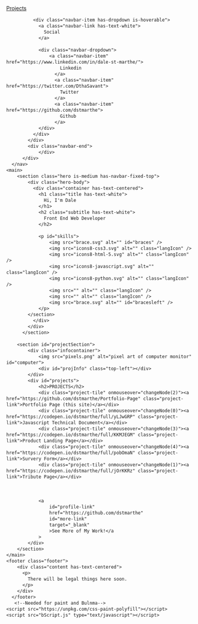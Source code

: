 <body class="has-navbar-fixed-top">
	<nav class="navbar is-dark is-fixed-top" role="navigation" aria-label="main navigation">
		<div class="navbar-brand">
			<a role="button" class="navbar-burger" aria-label="menu" aria-expanded="false">
			<span aria-hidden="true"></span>
			<span aria-hidden="true"></span>
			<span aria-hidden="true"></span>
		  </a>
		</div>
		<div class="navbar-menu">
			<div class="navbar-start">
			<a class="navbar-item has-text-white" href="#projectSection">
				Projects
			  </a>
			
			  <div class="navbar-item has-dropdown is-hoverable">
				<a class="navbar-link has-text-white">
				  Social
				</a>
			  
				<div class="navbar-dropdown">
					<a class="navbar-item" href="https://www.linkedin.com/in/dale-st-marthe/">
						Linkedin
					  </a>
					  <a class="navbar-item" href="https://twitter.com/DthaSavant">
						Twitter
					  </a>
					  <a class="navbar-item" href="https://github.com/dstmarthe">
						Github
					  </a>
				</div>
			  </div>
			</div>
			<div class="navbar-end">
				</div>
		  </div>
	  </nav>
	<main>
		<section class="hero is-medium has-navbar-fixed-top">
			<div class="hero-body">
			  <div class="container has-text-centered">
				<h1 class="title has-text-white">
				  Hi, I'm Dale
				</h1>
				<h2 class="subtitle has-text-white">
				  Front End Web Developer
				</h2>
				
				<p id="skills">
					<img src="brace.svg" alt="" id="braces" />
					<img src="icons8-css3.svg" alt="" class="langIcon" />
					<img src="icons8-html-5.svg" alt="" class="langIcon" />
					<img src="icons8-javascript.svg" alt="" class="langIcon" />
					<img src="icons8-python.svg" alt="" class="langIcon" />
					<img src="" alt="" class="langIcon" />
					<img src="" alt="" class="langIcon" />
					<img src="brace.svg" alt="" id="bracesleft" />
				</p>
			</section>	
			  </div>
			</div>
		  </section>
	
		<section id="projectSection">
			<div class="infocontainer">
				<img src="pixels.png" alt="pixel art of computer monitor" id="computer">
				<div id="projInfo" class="top-left"></div>
			</div>
			<div id="projects">
				<h2>PROJECTS</h2>
				<div class="project-tile" onmouseover="changeNode(2)"><a href="https://github.com/dstmarthe/Portfolio-Page" class="project-link">Portfolio Page (this site)</a></div>
				<div class="project-tile" onmouseover="changeNode(0)"><a href="https://codepen.io/dstmarthe/full/yLJwGRP" class="project-link">Javascript Technical Document</a></div>
				<div class="project-tile" onmouseover="changeNode(3)"><a href="https://codepen.io/dstmarthe/full/KKMJEGM" class="project-link">Product Landing Page</a></div>
				<div class="project-tile" onmouseover="changeNode(4)"><a href="https://codepen.io/dstmarthe/full/pobOmaN" class="project-link">Survery Form</a></div>
				<div class="project-tile" onmouseover="changeNode(1)"><a href="https://codepen.io/dstmarthe/full/jOrKKRz" class="project-link">Tribute Page</a></div>
				
				
				
				<a
					id="profile-link"
					href="https://github.com/dstmarthe"
					id="more-link"
					target="_blank"
					>See More of My Work!</a
				>
			</div>
		</section>
	</main>
	<footer class="footer">
		<div class="content has-text-centered">
		  <p>
			There will be legal things here soon.
		  </p>
		</div>
	  </footer>
	   <!--Needed for paint and Bulnma-->
	<script src="https://unpkg.com/css-paint-polyfill"></script>
	<script src="bScript.js" type="text/javascript"></script>
</body>
